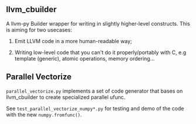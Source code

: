 llvm_cbuilder
-------------

A llvm-py Builder wrapper for writing in slightly higher-level constructs.
This is aiming for two usecases:

1. Emit LLVM code in a more human-readable way;

2. Writing low-level code that you can't do it properly/portably with C, e.g
   template (generic), atomic operations, memory ordering...



Parallel Vectorize
------------------

`parallel_vectorize.py` implements a set of code generator that bases on
llvm_cbuilder to create specialized parallel ufunc.

See `test_parallel_vectorize_numpy*.py` for testing and demo of the code
with the new `numpy.fromfunc()`.


